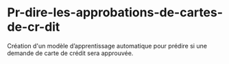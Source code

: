 # Pr-dire-les-approbations-de-cartes-de-cr-dit
Création d'un modèle d’apprentissage automatique pour prédire si une demande de carte de crédit sera approuvée.
